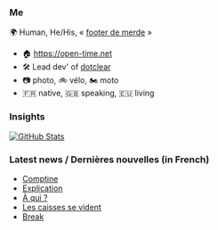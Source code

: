 ### Me

🌍 Human, He/His, « [footer de merde](https://open-time.net/post/2013/07/17/La-veritable-histoire-du-Footer-de-merde-) » 
* 🏠 https://open-time.net 
* 🛠️ Lead dev' of [dotclear](https://git.dotclear.org/dev/dotclear)
* 📷 photo, 🚲 vélo, 🏍️ moto 
* 🇫🇷 native, 🇬🇧 speaking, 🇪🇺 living

### Insights

[![GitHub Stats](https://github-readme-stats-sigma-five.vercel.app/api?username=franck-paul)](https://github.com/franck-paul)

### Latest news / Dernières nouvelles (in French)

<!-- BLOG-POST-LIST:START -->
- [Comptine](https://open-time.net/post/2024/10/07/Comptine)
- [Explication](https://open-time.net/post/2024/10/06/Explication)
- [À qui ?](https://open-time.net/post/2024/10/05/A-qui)
- [Les caisses se vident](https://open-time.net/post/2024/10/04/Les-caisses-se-vident)
- [Break](https://open-time.net/post/2024/10/03/Break)
<!-- BLOG-POST-LIST:END -->
